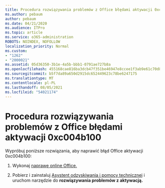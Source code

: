 ```yaml
---
title: Procedura rozwiązywania problemów z Office błędami aktywacji 0xc004b100
ms.author: pebaum
author: pebaum
ms.date: 04/21/2020
ms.audience: ITPro
ms.topic: article
ms.service: o365-administration
ROBOTS: NOINDEX, NOFOLLOW
localization_priority: Normal
ms.custom:
- "1262"
- "2000021"
ms.assetid: 05d36350-3b1e-4a5b-bbb1-0791ae727b8a
ms.openlocfilehash: 455168cae816ba3dcb47f351be46947e8ccee1f3ab9e61c70d82d49e5279ef85
ms.sourcegitcommit: b5f7da89a650d2915dc652449623c78be6247175
ms.translationtype: MT
ms.contentlocale: pl-PL
ms.lasthandoff: 08/05/2021
ms.locfileid: "54021174"
---
```

# <a name="steps-to-resolve-office-activation-error-0xc004b100"></a>Procedura rozwiązywania problemów z Office błędami aktywacji 0xc004b100

Wypróbuj poniższe rozwiązania, aby naprawić błąd Office aktywacji 0xc004b100:
  
1. Wykonaj [naprawę online Office.](https://support.office.com/article/7821d4b6-7c1d-4205-aa0e-a6b40c5bb88b)

2. Pobierz i zainstaluj [Asystent odzyskiwania i pomocy technicznej](https://aka.ms/SARA-OfficeActivation-Alchemy) i uruchom narzędzie do **rozwiązywania problemów z aktywacją.**
